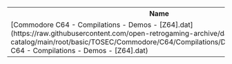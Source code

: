 <table>
<tr><th>Name</th><th>Size</th></tr>
<tr><td>[Commodore C64 - Compilations - Demos - [Z64].dat](https://raw.githubusercontent.com/open-retrogaming-archive/dat-catalog/main/root/basic/TOSEC/Commodore/C64/Compilations/Demos/[Z64]/Commodore C64 - Compilations - Demos - [Z64].dat)</td><td>53272</td></tr>
</table>
